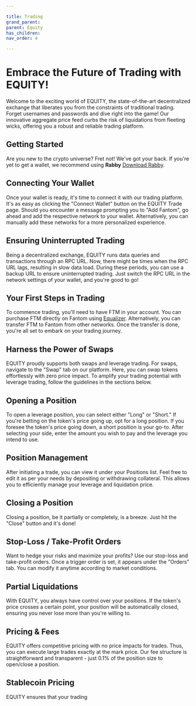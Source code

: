 ```yaml
---

title: Trading
grand_parent:
parent: Equity
has_children:
nav_order: 4

---
```


# Embrace the Future of Trading with EQUITY!

Welcome to the exciting world of EQUITY, the state-of-the-art decentralized exchange that liberates you from the constraints of traditional trading. Forget usernames and passwords and dive right into the game! Our innovative aggregate price feed curbs the risk of liquidations from fleeting wicks, offering you a robust and reliable trading platform.

## Getting Started 

Are you new to the crypto universe? Fret not! We've got your back. If you're yet to get a wallet, we recommend using **Rabby** [Download Rabby](https://rabby.io/). 

## Connecting Your Wallet 

Once your wallet is ready, it's time to connect it with our trading platform. It's as easy as clicking the "Connect Wallet" button on the EQUITY Trade page. Should you encounter a message prompting you to "Add Fantom", go ahead and add the respective network to your wallet. Alternatively, you can manually add these networks for a more personalized experience. 

## Ensuring Uninterrupted Trading 

Being a decentralized exchange, EQUITY runs data queries and transactions through an RPC URL. Now, there might be times when the RPC URL lags, resulting in slow data load. During these periods, you can use a backup URL to ensure uninterrupted trading. Just switch the RPC URL in the network settings of your wallet, and you're good to go! 

## Your First Steps in Trading 

To commence trading, you'll need to have FTM in your account. You can purchase FTM directly on Fantom using [Equalizer](https://equalizer.exchange/swap). Alternatively, you can transfer FTM to Fantom from other networks. Once the transfer is done, you're all set to embark on your trading journey. 

## Harness the Power of Swaps 

EQUITY proudly supports both swaps and leverage trading. For swaps, navigate to the "Swap" tab on our platform. Here, you can swap tokens effortlessly with zero price impact. To amplify your trading potential with leverage trading, follow the guidelines in the sections below. 

## Opening a Position 

To open a leverage position, you can select either "Long" or "Short." If you're betting on the token's price going up, opt for a long position. If you foresee the token's price going down, a short position is your go-to. After selecting your side, enter the amount you wish to pay and the leverage you intend to use. 

## Position Management 

After initiating a trade, you can view it under your Positions list. Feel free to edit it as per your needs by depositing or withdrawing collateral. This allows you to efficiently manage your leverage and liquidation price. 

## Closing a Position 

Closing a position, be it partially or completely, is a breeze. Just hit the "Close" button and it's done! 

## Stop-Loss / Take-Profit Orders 

Want to hedge your risks and maximize your profits? Use our stop-loss and take-profit orders. Once a trigger order is set, it appears under the "Orders" tab. You can modify it anytime according to market conditions. 

## Partial Liquidations 

With EQUITY, you always have control over your positions. If the token's price crosses a certain point, your position will be automatically closed, ensuring you never lose more than you're willing to. 

## Pricing & Fees 

EQUITY offers competitive pricing with no price impacts for trades. Thus, you can execute large trades exactly at the mark price. Our fee structure is straightforward and transparent - just 0.1% of the position size to open/close a position. 

## Stablecoin Pricing 

EQUITY ensures that your trading
